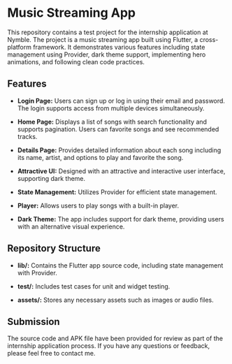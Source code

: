 # Music Streaming App

This repository contains a test project for the internship application at Nymble. The project is a music streaming app built using Flutter, a cross-platform framework. It demonstrates various features including state management using Provider, dark theme support, implementing hero animations, and following clean code practices.

## Features

- **Login Page:** Users can sign up or log in using their email and password. The login supports access from multiple devices simultaneously.

- **Home Page:** Displays a list of songs with search functionality and supports pagination. Users can favorite songs and see recommended tracks.

- **Details Page:** Provides detailed information about each song including its name, artist, and options to play and favorite the song.

- **Attractive UI:** Designed with an attractive and interactive user interface, supporting dark theme.

- **State Management:** Utilizes Provider for efficient state management.

- **Player:** Allows users to play songs with a built-in player.

- **Dark Theme:** The app includes support for dark theme, providing users with an alternative visual experience.

## Repository Structure

- **lib/:** Contains the Flutter app source code, including state management with Provider.

- **test/:** Includes test cases for unit and widget testing.

- **assets/:** Stores any necessary assets such as images or audio files.

## Submission

The source code and APK file have been provided for review as part of the internship application process. If you have any questions or feedback, please feel free to contact me.
